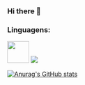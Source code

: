 ### Hi there 👋

<link rel="stylesheet" href="https://cdn.jsdelivr.net/gh/devicons/devicon@v2.15.1/devicon.min.css">

### Linguagens:



<img height=50 src="https://img.shields.io/badge/HTML-E34F26?style=for-the-badge&logo=html&logoColor=white"/>

<img src="https://github-readme-stats.vercel.app/api/top-langs?username=zluvsand"/>

[![Anurag's GitHub stats](https://github-readme-stats.vercel.app/api?username=FernandoNogueiraDev)](https://github.com/anuraghazra/github-readme-stats)
